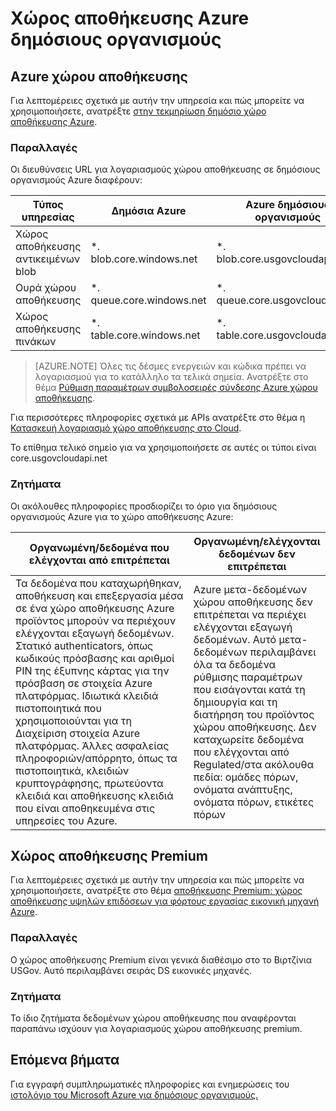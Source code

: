 <properties
    pageTitle="Azure τεκμηρίωση για δημόσιους οργανισμούς | Microsoft Azure"
    description="Αυτό παρέχει ένα όσον αφορά τα των δυνατοτήτων και καθοδήγηση στην ανάπτυξη εφαρμογών για δημόσιους οργανισμούς Azure"
    services="Azure-Government"
    cloud="gov" 
    documentationCenter=""
    authors="ryansoc"
    manager="zakramer"
    editor=""/>

<tags
    ms.service="multiple"
    ms.devlang="na"
    ms.topic="article"
    ms.tgt_pltfrm="na"
    ms.workload="azure-government"
    ms.date="10/13/2016"
    ms.author="ryansoc"/>


#  <a name="azure-government-storage"></a>Χώρος αποθήκευσης Azure δημόσιους οργανισμούς

##  <a name="azure-storage"></a>Azure χώρου αποθήκευσης

Για λεπτομέρειες σχετικά με αυτήν την υπηρεσία και πώς μπορείτε να χρησιμοποιήσετε, ανατρέξτε [στην τεκμηρίωση δημόσιο χώρο αποθήκευσης Azure](https://azure.microsoft.com/documentation/services/storage/).

### <a name="variations"></a>Παραλλαγές

Οι διευθύνσεις URL για λογαριασμούς χώρου αποθήκευσης σε δημόσιους οργανισμούς Azure διαφέρουν:

Τύπος υπηρεσίας|Δημόσια Azure|Azure δημόσιους οργανισμούς
---|---|---
Χώρος αποθήκευσης αντικειμένων blob|*. blob.core.windows.net|*. blob.core.usgovcloudapi.net
Ουρά χώρου αποθήκευσης|*. queue.core.windows.net|*. queue.core.usgovcloudapi.net
Χώρος αποθήκευσης πινάκων|*. table.core.windows.net| *. table.core.usgovcloudapi.net

>[AZURE.NOTE] Όλες τις δέσμες ενεργειών και κώδικα πρέπει να λογαριασμού για το κατάλληλο τα τελικά σημεία.  Ανατρέξτε στο θέμα [Ρύθμιση παραμέτρων συμβολοσειρές σύνδεσης Azure χώρου αποθήκευσης](../storage-configure-connection-string.md#creating-a-connection-string-to-the-explicit-storage-endpoint). 

Για περισσότερες πληροφορίες σχετικά με APIs ανατρέξτε στο θέμα η <a href="https://msdn.microsoft.com/en-us/library/azure/mt616540.aspx">Κατασκευή λογαριασμό χώρο αποθήκευσης στο Cloud</a>.

Το επίθημα τελικό σημείο για να χρησιμοποιήσετε σε αυτές οι τύποι είναι core.usgovcloudapi.net 

### <a name="considerations"></a>Ζητήματα

Οι ακόλουθες πληροφορίες προσδιορίζει το όριο για δημόσιους οργανισμούς Azure για το χώρο αποθήκευσης Azure:

| Οργανωμένη/δεδομένα που ελέγχονται από επιτρέπεται | Οργανωμένη/ελέγχονται δεδομένων δεν επιτρέπεται |
|--------------------------------------------------------------------------------------|-----------------------------------------------------------------------------------------------------------------------------------------------------------------------------------------------------------------------------------------------------------------------------------------------------------------|
| Τα δεδομένα που καταχωρήθηκαν, αποθήκευση και επεξεργασία μέσα σε ένα χώρο αποθήκευσης Azure προϊόντος μπορούν να περιέχουν ελέγχονται εξαγωγή δεδομένων. Στατικό authenticators, όπως κωδικούς πρόσβασης και αριθμοί PIN της έξυπνης κάρτας για την πρόσβαση σε στοιχεία Azure πλατφόρμας. Ιδιωτικά κλειδιά πιστοποιητικά που χρησιμοποιούνται για τη Διαχείριση στοιχεία Azure πλατφόρμας. Άλλες ασφαλείας πληροφοριών/απόρρητο, όπως τα πιστοποιητικά, κλειδιών κρυπτογράφησης, πρωτεύοντα κλειδιά και αποθήκευσης κλειδιά που είναι αποθηκευμένα στις υπηρεσίες του Azure. | Azure μετα-δεδομένων χώρου αποθήκευσης δεν επιτρέπεται να περιέχει ελέγχονται εξαγωγή δεδομένων. Αυτό μετα-δεδομένων περιλαμβάνει όλα τα δεδομένα ρύθμισης παραμέτρων που εισάγονται κατά τη δημιουργία και τη διατήρηση του προϊόντος χώρου αποθήκευσης.  Δεν καταχωρείτε δεδομένα που ελέγχονται από Regulated/στα ακόλουθα πεδία: ομάδες πόρων, ονόματα ανάπτυξης, ονόματα πόρων, ετικέτες πόρων  

##  <a name="premium-storage"></a>Χώρος αποθήκευσης Premium

Για λεπτομέρειες σχετικά με αυτήν την υπηρεσία και πώς μπορείτε να χρησιμοποιήσετε, ανατρέξτε στο θέμα [αποθήκευσης Premium: χώρος αποθήκευσης υψηλών επιδόσεων για φόρτους εργασίας εικονική μηχανή Azure](../storage/storage-premium-storage.md).

###  <a name="variations"></a>Παραλλαγές

Ο χώρος αποθήκευσης Premium είναι γενικά διαθέσιμο στο το Βιρτζίνια USGov. Αυτό περιλαμβάνει σειράς DS εικονικές μηχανές. 

### <a name="considerations"></a>Ζητήματα

Το ίδιο ζητήματα δεδομένων χώρου αποθήκευσης που αναφέρονται παραπάνω ισχύουν για λογαριασμούς χώρου αποθήκευσης premium. 

##  <a name="next-steps"></a>Επόμενα βήματα

Για εγγραφή συμπληρωματικές πληροφορίες και ενημερώσεις του <a href="https://blogs.msdn.microsoft.com/azuregov/">ιστολόγιο του Microsoft Azure για δημόσιους οργανισμούς.</a>
